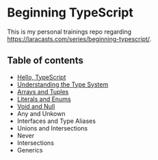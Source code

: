# Beginning TypeScript

This is my personal trainings repo regarding https://laracasts.com/series/beginning-typescript/.

## Table of contents

- [Hello, TypeScript](/01)
- [Understanding the Type System](/02)
- [Arrays and Tuples](/03)
- [Literals and Enums](/04)
- [Void and Null](/05)
- Any and Unkown
- Interfaces and Type Aliases
- Unions and Intersections
- Never
- Intersections
- Generics
